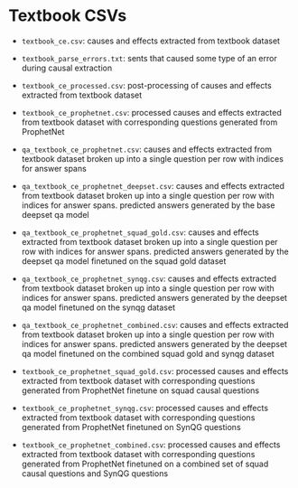 # Textbook CSVs

- `textbook_ce.csv`: causes and effects extracted from textbook dataset

- `textbook_parse_errors.txt`: sents that caused some type of an error during causal extraction

- `textbook_ce_processed.csv`: post-processing of causes and effects extracted from textbook dataset

- `textbook_ce_prophetnet.csv`: processed causes and effects extracted from textbook dataset with corresponding questions generated from ProphetNet

- `qa_textbook_ce_prophetnet.csv`: causes and effects extracted from textbook dataset broken up into a single question per row with indices for answer spans

- `qa_textbook_ce_prophetnet_deepset.csv`: causes and effects extracted from textbook dataset broken up into a single question per row with indices for answer spans. predicted answers generated by the base deepset qa model

- `qa_textbook_ce_prophetnet_squad_gold.csv`: causes and effects extracted from textbook dataset broken up into a single question per row with indices for answer spans. predicted answers generated by the deepset qa model finetuned on the squad gold dataset

- `qa_textbook_ce_prophetnet_synqg.csv`: causes and effects extracted from textbook dataset broken up into a single question per row with indices for answer spans. predicted answers generated by the deepset qa model finetuned on the synqg dataset

- `qa_textbook_ce_prophetnet_combined.csv`: causes and effects extracted from textbook dataset broken up into a single question per row with indices for answer spans. predicted answers generated by the deepset qa model finetuned on the combined squad gold and synqg dataset

- `textbook_ce_prophetnet_squad_gold.csv`: processed causes and effects extracted from textbook dataset with corresponding questions generated from ProphetNet finetune on squad causal questions

- `textbook_ce_prophetnet_synqg.csv`: processed causes and effects extracted from textbook dataset with corresponding questions generated from ProphetNet finetuned on SynQG questions

- `textbook_ce_prophetnet_combined.csv`: processed causes and effects extracted from textbook dataset with corresponding questions generated from ProphetNet finetuned on a combined set of squad causal questions and SynQG questions